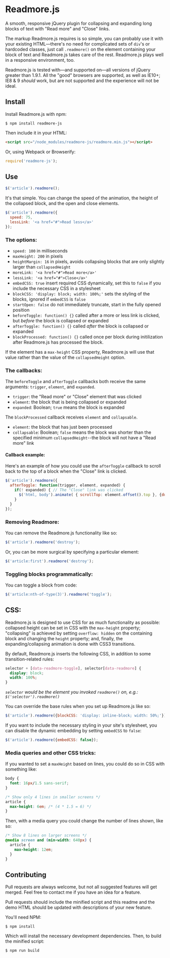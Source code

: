 # Readmore.js

A smooth, responsive jQuery plugin for collapsing and expanding long blocks of text with "Read more" and "Close" links.

The markup Readmore.js requires is so simple, you can probably use it with your existing HTML—there's no need for complicated sets of `div`'s or hardcoded classes, just call `.readmore()` on the element containing your block of text and Readmore.js takes care of the rest. Readmore.js plays well in a responsive environment, too.

Readmore.js is tested with—and supported on—all versions of jQuery greater than 1.9.1. All the "good" browsers are supported, as well as IE10+; IE8 & 9 _should_ work, but are not supported and the experience will not be ideal.


## Install

Install Readmore.js with npm:

```
$ npm install readmore-js
```

Then include it in your HTML:

```html
<script src="/node_modules/readmore-js/readmore.min.js"></script>
```

Or, using Webpack or Browserify:

```javascript
require('readmore-js');
```


## Use

```javascript
$('article').readmore();
```

It's that simple. You can change the speed of the animation, the height of the collapsed block, and the open and close elements.

```javascript
$('article').readmore({
  speed: 75,
  lessLink: '<a href="#">Read less</a>'
});
```

### The options:

* `speed: 100` in milliseconds
* `maxHeight: 200` in pixels
* `heightMargin: 16` in pixels, avoids collapsing blocks that are only slightly larger than `collapsedHeight`
* `moreLink: '<a href="#">Read more</a>'`
* `lessLink: '<a href="#">Close</a>'`
* `embedCSS: true` insert required CSS dynamically, set this to `false` if you include the necessary CSS in a stylesheet
* `blockCSS: 'display: block; width: 100%;'` sets the styling of the blocks, ignored if `embedCSS` is `false`
* `startOpen: false` do not immediately truncate, start in the fully opened position
* `beforeToggle: function() {}` called after a more or less link is clicked, but *before* the block is collapsed or expanded
* `afterToggle: function() {}` called *after* the block is collapsed or expanded
* `blockProcessed: function() {}` called once per block during initilization after Readmore.js has processed the block.

If the element has a `max-height` CSS property, Readmore.js will use that value rather than the value of the `collapsedHeight` option.

### The callbacks:

The `beforeToggle` and `afterToggle` callbacks both receive the same arguments: `trigger`, `element`, and `expanded`.

* `trigger`: the "Read more" or "Close" element that was clicked
* `element`: the block that is being collapsed or expanded
* `expanded`: Boolean; `true` means the block is expanded

The `blockProcessed` callback receives `element` and `collapsable`.

* `element`: the block that has just been processed
* `collapsable`: Boolean; `false` means the block was shorter than the specified minimum `collapsedHeight`--the block will not have a "Read more" link

#### Callback example:

Here's an example of how you could use the `afterToggle` callback to scroll back to the top of a block when the "Close" link is clicked.

```javascript
$('article').readmore({
  afterToggle: function(trigger, element, expanded) {
    if(! expanded) { // The "Close" link was clicked
      $('html, body').animate( { scrollTop: element.offset().top }, {duration: 100 } );
    }
  }
});
```

### Removing Readmore:

You can remove the Readmore.js functionality like so:

```javascript
$('article').readmore('destroy');
```

Or, you can be more surgical by specifying a particular element:

```javascript
$('article:first').readmore('destroy');
```

### Toggling blocks programmatically:

You can toggle a block from code:

```javascript
$('article:nth-of-type(3)').readmore('toggle');
```


## CSS:

Readmore.js is designed to use CSS for as much functionality as possible: collapsed height can be set in CSS with the `max-height` property; "collapsing" is achieved by setting `overflow: hidden` on the containing block and changing the `height` property; and, finally, the expanding/collapsing animation is done with CSS3 transitions.

By default, Readmore.js inserts the following CSS, in addition to some transition-related rules:

```css
selector + [data-readmore-toggle], selector[data-readmore] {
  display: block;
  width: 100%;
}
```

_`selector` would be the element you invoked `readmore()` on, e.g.: `$('selector').readmore()`_

You can override the base rules when you set up Readmore.js like so:

```javascript
$('article').readmore({blockCSS: 'display: inline-block; width: 50%;'});
```

If you want to include the necessary styling in your site's stylesheet, you can disable the dynamic embedding by setting `embedCSS` to `false`:

```javascript
$('article').readmore({embedCSS: false});
```

### Media queries and other CSS tricks:

If you wanted to set a `maxHeight` based on lines, you could do so in CSS with something like:

```css
body {
  font: 16px/1.5 sans-serif;
}

/* Show only 4 lines in smaller screens */
article {
  max-height: 6em; /* (4 * 1.5 = 6) */
}
```

Then, with a media query you could change the number of lines shown, like so:

```css
/* Show 8 lines on larger screens */
@media screen and (min-width: 640px) {
  article {
    max-height: 12em;
  }
}
```


## Contributing

Pull requests are always welcome, but not all suggested features will get merged. Feel free to contact me if you have an idea for a feature.

Pull requests should include the minified script and this readme and the demo HTML should be updated with descriptions of your new feature. 

You'll need NPM:

```
$ npm install
```

Which will install the necessary development dependencies. Then, to build the minified script:

```
$ npm run build
```

